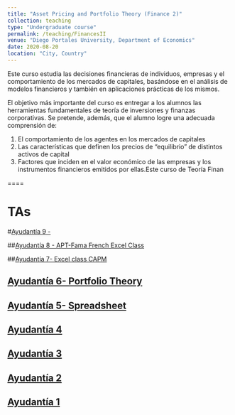 ```yaml
---
title: "Asset Pricing and Portfolio Theory (Finance 2)"
collection: teaching
type: "Undergraduate course"
permalink: /teaching/FinancesII
venue: "Diego Portales University, Department of Economics"
date: 2020-08-20
location: "City, Country"
---
```


Este curso estudia las decisiones financieras de individuos, empresas y el comportamiento de
los mercados de capitales, basándose en el análisis de modelos financieros y también en
aplicaciones prácticas de los mismos.

El objetivo más importante del curso es entregar a los alumnos las herramientas
fundamentales de teoría de inversiones y finanzas corporativas. Se pretende, además, que el
alumno logre una adecuada comprensión de:
1. El comportamiento de los agentes en los mercados de capitales
2. Las características que definen los precios de “equilibrio” de distintos activos de
capital
3. Factores que inciden en el valor económico de las empresas y los instrumentos
financieros emitidos por ellas.Este curso de Teoría Finan

====


TAs
======
#[Ayudantía 9 -](http://apobletee.github.io/files/Fin2/Ayudant_a_6_Fin21.pdf)

##[Ayudantía 8 - APT-Fama French Excel Class](http://apobletee.github.io/files/Fin2/Ayudant_a_6_Fin21A.pdf)

##[Ayudantía 7- Excel class CAPM](http://apobletee.github.io/files/Fin2/Ayudant_a_6_Fin21A.pdf)

## [Ayudantía 6- Portfolio Theory](http://apobletee.github.io/files/Fin2/Ayudant_a_6_Fin2A.pdf)

## [Ayudantía 5- Spreadsheet](http://apobletee.github.io/files/Fin2/Ay5A.xlsx)

## [Ayudantía 4](http://apobletee.github.io/files/Fin2/A4F2.pdf)

## [Ayudantía 3](http://apobletee.github.io/files/Fin2/A3F2A.pdf)
## [Ayudantía 2](http://apobletee.github.io/files/Fin2/A2F2A.pdf)

## [Ayudantía 1](http://apobletee.github.io/files/Fin2/A1F2A.pdf)
